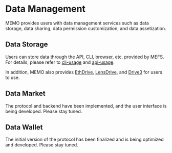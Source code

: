 # Data Management

MEMO provides users with data management services such as data storage, data sharing, data permission customization, and data assetization.

## Data Storage

Users can store data through the API, CLI, browser, etc. provided by MEFS. For details, please refer to [cli-usage](https://github.com/memoio/memo-docs/tree/main/docs-cn/cli-usage/user) and [api-usage](https://github.com/memoio/memo-docs/blob/main/docs-cn/api-docs/memo-s3-api-cn.md).

In addition, MEMO also provides [EthDrive](https://ethdrive.net/), [LensDrive](https://lensdrive.net/), and [Drive3](https://drive3.net/) for users to use.

## Data Market

The protocol and backend have been implemented, and the user interface is being developed. Please stay tuned.

## Data Wallet

The initial version of the protocol has been finalized and is being optimized and developed. Please stay tuned.
